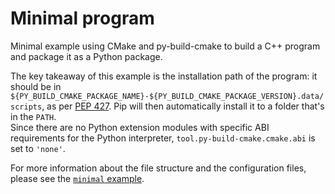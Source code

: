 # Minimal program

Minimal example using CMake and py-build-cmake to build a C++ program and 
package it as a Python package.

The key takeaway of this example is the installation path of the program: it
should be in `${PY_BUILD_CMAKE_PACKAGE_NAME}-${PY_BUILD_CMAKE_PACKAGE_VERSION}.data/scripts`,
as per [PEP 427](https://peps.python.org/pep-0427/). Pip will then automatically
install it to a folder that's in the `PATH`.  
Since there are no Python extension modules with specific ABI requirements for
the Python interpreter, `tool.py-build-cmake.cmake.abi` is set to `'none'`.

For more information about the file structure and the configuration files,
please see the [`minimal` example](../minimal).
